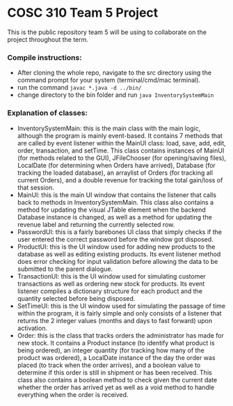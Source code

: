 # COSC 310 Team 5 Project

This is the public repository team 5 will be using to collaborate on the project throughout the term.

### Compile instructions:
 - After cloning the whole repo, navigate to the src directory using the command prompt for your system (terminal/cmd/mac terminal).
 - run the command `javac *.java -d ../bin/`
 - change directory to the bin folder and run `java InventorySystemMain`

### Explanation of classes:
 - InventorySystemMain: this is the main class with the main logic, although the program is mainly event-based. It contains 7 methods that are called by event listener within the MainUI class: load, save, add, edit, order, transaction, and setTime. This class contains instances of MainUI (for methods related to the GUI), JFileChooser (for opening/saving files), LocalDate (for determining when Orders have arrived), Database (for tracking the loaded database), an arraylist of Orders (for tracking all current Orders), and a double revenue for tracking the total gain/loss of that session.
 - MainUI: this is the main UI window that contains the listener that calls back to methods in InventorySystemMain. This class also contains a method for updating the visual JTable element when the backend Database instance is changed, as well as a method for updating the revenue label and returning the currently selected row.
 - PasswordUI: this is a fairly barebones UI class that simply checks if the user entered the correct password before the window got disposed.
 - ProductUI: this is the UI window used for adding new products to the database as well as editing existing products. Its event listener method does error checking for input validation before allowing the data to be submitted to the parent dialogue.
 - TransactionUI: this is the UI window used for simulating customer transactions as well as ordering new stock for products. Its event listener compiles a dictionary structure for each product and the quantity selected before being disposed.
 - SetTimeUI: this is the UI window used for simulating the passage of time within the program, it is fairly simple and only consists of a listener that returns the 2 integer values (months and days to fast forward) upon activation.
 - Order: this is the class that tracks orders the administrator has made for new stock. It contains a Product instance (to identify what product is being ordered), an integer quantity (for tracking how many of the product was ordered), a LocalDate instance of the day the order was placed (to track when the order arrives), and a boolean value to determine if this order is still in shipment or has been received. This class also contains a boolean method to check given the current date whether the order has arrived yet as well as a void method to handle everything when the order is received.

